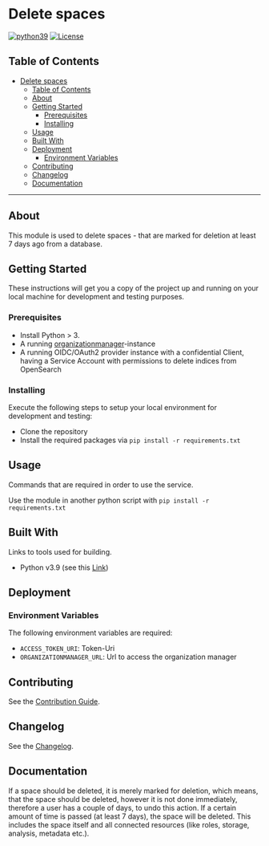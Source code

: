# Delete spaces
 
[![python39](https://img.shields.io/badge/python-3.9-green?logo=python)](https://www.python.org/)
[![License](https://img.shields.io/badge/License-Apache%202.0-blue.svg)](https://opensource.org/licenses/Apache-2.0)
 
## Table of Contents

- [Delete spaces](#delete-spaces)
  - [Table of Contents](#table-of-contents)
  - [About](#about)
  - [Getting Started](#getting-started)
    - [Prerequisites](#prerequisites)
    - [Installing](#installing)
  - [Usage](#usage)
  - [Built With](#built-with)
  - [Deployment](#deployment)
    - [Environment Variables](#environment-variables)
  - [Contributing](#contributing)
  - [Changelog](#changelog)
  - [Documentation](#documentation)
 
---
 
## About

This module is used to delete spaces - that are marked for deletion at least 7 days ago from a database.

## Getting Started
 
These instructions will get you a copy of the project up and running on your local machine for development and testing purposes.

### Prerequisites

* Install Python > 3.
* A running [organizationmanager](https://github.com/EFS-OpenSource/superb-data-kraken-organizationmanager)-instance
* A running OIDC/OAuth2 provider instance with a confidential Client, having a Service Account with permissions to delete indices from OpenSearch

### Installing

Execute the following steps to setup your local environment for development and testing:

- Clone the repository
- Install the required packages via ```pip install -r requirements.txt```

 
## Usage

Commands that are required in order to use the service.

Use the module in another python script with ```pip install -r requirements.txt```


## Built With

Links to tools used for building. 

* Python v3.9 (see this [Link](https://www.python.org/))


## Deployment

### Environment Variables

The following environment variables are required:

* `ACCESS_TOKEN_URI`: Token-Uri
* `ORGANIZATIONMANAGER_URL`: Url to access the organization manager

## Contributing

See the [Contribution Guide](/CONTRIBUTING.md).

## Changelog
 
See the [Changelog](/CHANGELOG.md).

## Documentation

If a space should be deleted, it is merely marked for deletion, which means, that the space should be deleted, however it is not done immediately, therefore a user has a couple of days, to undo this action. If a certain amount of time is passed (at least 7 days), the space will be deleted. This includes the space itself and all connected resources (like roles, storage, analysis, metadata etc.). 